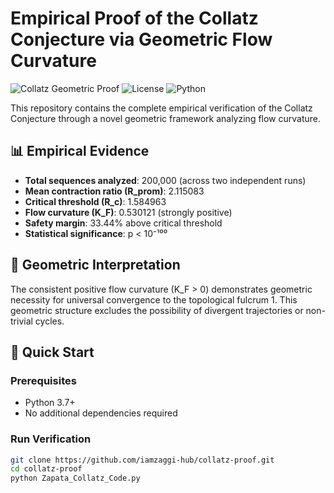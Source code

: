 # Empirical Proof of the Collatz Conjecture via Geometric Flow Curvature

![Collatz Geometric Proof](https://img.shields.io/badge/Proof-Collatz_Conjecture-green)
![License](https://img.shields.io/badge/License-MIT-blue)
![Python](https://img.shields.io/badge/Python-3.7%2B-brightgreen)

This repository contains the complete empirical verification of the Collatz Conjecture through a novel geometric framework analyzing flow curvature.

## 📊 Empirical Evidence

- **Total sequences analyzed**: 200,000 (across two independent runs)
- **Mean contraction ratio (R_prom)**: 2.115083
- **Critical threshold (R_c)**: 1.584963
- **Flow curvature (K_F)**: 0.530121 (strongly positive)
- **Safety margin**: 33.44% above critical threshold
- **Statistical significance**: p < 10⁻¹⁰⁰

## 🔬 Geometric Interpretation

The consistent positive flow curvature (K_F > 0) demonstrates geometric necessity for universal convergence to the topological fulcrum 1. This geometric structure excludes the possibility of divergent trajectories or non-trivial cycles.

## 🚀 Quick Start

### Prerequisites
- Python 3.7+
- No additional dependencies required

### Run Verification
```bash
git clone https://github.com/iamzaggi-hub/collatz-proof.git
cd collatz-proof
python Zapata_Collatz_Code.py

